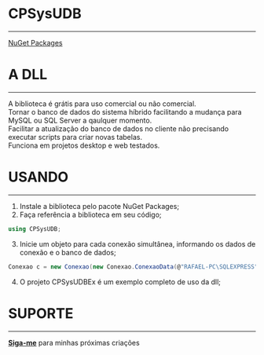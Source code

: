# CPSysUDB
-----

[NuGet Packages](https://www.nuget.org/packages/CPSysUDB/1.0.3.8)

# A DLL
-----

A biblioteca é grátis para uso comercial ou não comercial.
<br/>
Tornar o banco de dados do sistema híbrido facilitando a mudança para MySQL ou SQL Server a qaulquer momento.
<br/>
Facilitar a atualização do banco de dados no cliente não precisando executar scripts para criar novas tabelas.
<br/>
Funciona em projetos desktop e web testados.

# USANDO
-----

1. Instale a biblioteca pelo pacote NuGet Packages;
2. Faça referência a biblioteca em seu código;
```cs
using CPSysUDB;
```
3. Inicie um objeto para cada conexão simultânea, informando os dados de conexão e o banco de dados;
```cs
Conexao c = new Conexao(new Conexao.ConexaoData(@"RAFAEL-PC\SQLEXPRESS", Conexao.ConexaoData.Banco.SQLSRV, true, "DB_CHEF", "sa", "***"));
```
4. O projeto CPSysUDBEx é um exemplo completo de uso da dll;

# SUPORTE
-----

[**Siga-me**](https://github.com/pinalrafael?tab=followers) para minhas próximas criações